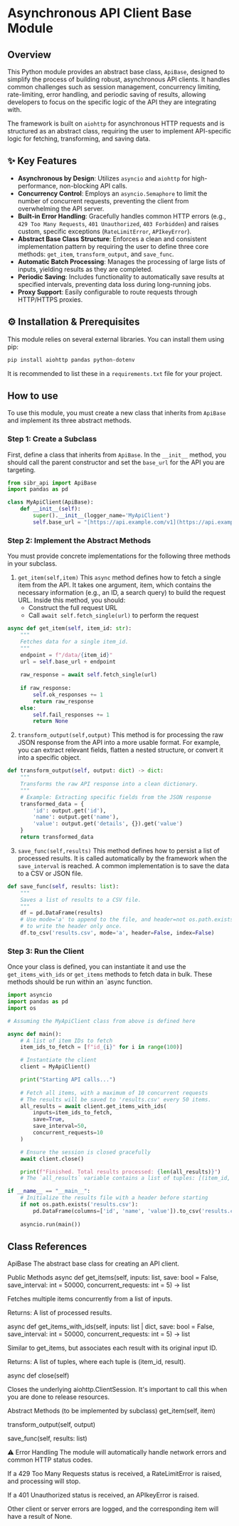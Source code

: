 # Asynchronous API Client Base Module

## Overview

This Python module provides an abstract base class, `ApiBase`, designed to simplify the process of building robust, asynchronous API clients. It handles common challenges such as session management, concurrency limiting, rate-limiting, error handling, and periodic saving of results, allowing developers to focus on the specific logic of the API they are integrating with.

The framework is built on `aiohttp` for asynchronous HTTP requests and is structured as an abstract class, requiring the user to implement API-specific logic for fetching, transforming, and saving data.

## ✨ Key Features

* **Asynchronous by Design**: Utilizes `asyncio` and `aiohttp` for high-performance, non-blocking API calls.
* **Concurrency Control**: Employs an `asyncio.Semaphore` to limit the number of concurrent requests, preventing the client from overwhelming the API server.
* **Built-in Error Handling**: Gracefully handles common HTTP errors (e.g., `429 Too Many Requests`, `401 Unauthorized`, `403 Forbidden`) and raises custom, specific exceptions (`RateLimitError`, `APIkeyError`).
* **Abstract Base Class Structure**: Enforces a clean and consistent implementation pattern by requiring the user to define three core methods: `get_item`, `transform_output`, and `save_func`.
* **Automatic Batch Processing**: Manages the processing of large lists of inputs, yielding results as they are completed.
* **Periodic Saving**: Includes functionality to automatically save results at specified intervals, preventing data loss during long-running jobs.
* **Proxy Support**: Easily configurable to route requests through HTTP/HTTPS proxies.

## ⚙️ Installation & Prerequisites

This module relies on several external libraries. You can install them using pip:

```bash
pip install aiohttp pandas python-dotenv
```
It is recommended to list these in a `requirements.txt` file for your project.

## How to use

To use this module, you must create a new class that inherits from `ApiBase` and implement its three abstract methods.

### Step 1: Create a Subclass
First, define a class that inherits from `ApiBase`. In the `__init__` method, you should call the parent constructor and set the `base_url` for the API you are targeting.


```python
from sibr_api import ApiBase
import pandas as pd

class MyApiClient(ApiBase):
    def __init__(self):
        super().__init__(logger_name='MyApiClient')
        self.base_url = "[https://api.example.com/v1](https://api.example.com/v1)"
```

### Step 2: Implement the Abstract Methods
You must provide concrete implementations for the following three methods in your subclass.

1. `get_item(self,item)`
This `async` method defines how to fetch a single item from the API. It takes one argument, item, which contains the necessary information (e.g., an ID, a search query) to build the request URL. Inside this method, you should:
   * Construct the full request URL
   * Call `await self.fetch_single(url)` to perform the request

```python
async def get_item(self, item_id: str):
    """
    Fetches data for a single item_id.
    """
    endpoint = f"/data/{item_id}"
    url = self.base_url + endpoint
    
    raw_response = await self.fetch_single(url)
    
    if raw_response:
        self.ok_responses += 1
        return raw_response
    else:
        self.fail_responses += 1
        return None
```

2. `transform_output(self,output)`
This method is for processing the raw JSON response from the API into a more usable format. For example, you can extract relevant fields, flatten a nested structure, or convert it into a specific object.

```python
def transform_output(self, output: dict) -> dict:
    """
    Transforms the raw API response into a clean dictionary.
    """
    # Example: Extracting specific fields from the JSON response
    transformed_data = {
        'id': output.get('id'),
        'name': output.get('name'),
        'value': output.get('details', {}).get('value')
    }
    return transformed_data
```

3. `save_func(self,results)`
This method defines how to persist a list of processed results. It is called automatically by the framework when the `save_interval` is reached. A common implementation is to save the data to a CSV or JSON file.

```python
def save_func(self, results: list):
    """
    Saves a list of results to a CSV file.
    """
    df = pd.DataFrame(results)
    # Use mode='a' to append to the file, and header=not os.path.exists(path)
    # to write the header only once.
    df.to_csv('results.csv', mode='a', header=False, index=False)
```

### Step 3: Run the Client
Once your class is defined, you can instantiate it and use the `get_items_with_ids` or `get_items` methods to fetch data in bulk. These methods should be run within an `async function.

```python
import asyncio
import pandas as pd
import os

# Assuming the MyApiClient class from above is defined here

async def main():
    # A list of item IDs to fetch
    item_ids_to_fetch = [f"id_{i}" for i in range(100)]

    # Instantiate the client
    client = MyApiClient()

    print("Starting API calls...")
    
    # Fetch all items, with a maximum of 10 concurrent requests
    # The results will be saved to 'results.csv' every 50 items.
    all_results = await client.get_items_with_ids(
        inputs=item_ids_to_fetch,
        save=True,
        save_interval=50,
        concurrent_requests=10
    )

    # Ensure the session is closed gracefully
    await client.close()

    print(f"Finished. Total results processed: {len(all_results)}")
    # The `all_results` variable contains a list of tuples: [(item_id, result), ...]

if __name__ == "__main__":
    # Initialize the results file with a header before starting
    if not os.path.exists('results.csv'):
        pd.DataFrame(columns=['id', 'name', 'value']).to_csv('results.csv', index=False)
    
    asyncio.run(main())
```

## Class References

ApiBase
The abstract base class for creating an API client.

Public Methods
async def get_items(self, inputs: list, save: bool = False, save_interval: int = 50000, concurrent_requests: int = 5) -> list

Fetches multiple items concurrently from a list of inputs.

Returns: A list of processed results.

async def get_items_with_ids(self, inputs: list | dict, save: bool = False, save_interval: int = 50000, concurrent_requests: int = 5) -> list

Similar to get_items, but associates each result with its original input ID.

Returns: A list of tuples, where each tuple is (item_id, result).

async def close(self)

Closes the underlying aiohttp.ClientSession. It's important to call this when you are done to release resources.

Abstract Methods (to be implemented by subclass)
get_item(self, item)

transform_output(self, output)

save_func(self, results: list)

⚠️ Error Handling
The module will automatically handle network errors and common HTTP status codes.

If a 429 Too Many Requests status is received, a RateLimitError is raised, and processing will stop.

If a 401 Unauthorized status is received, an APIkeyError is raised.

Other client or server errors are logged, and the corresponding item will have a result of None.